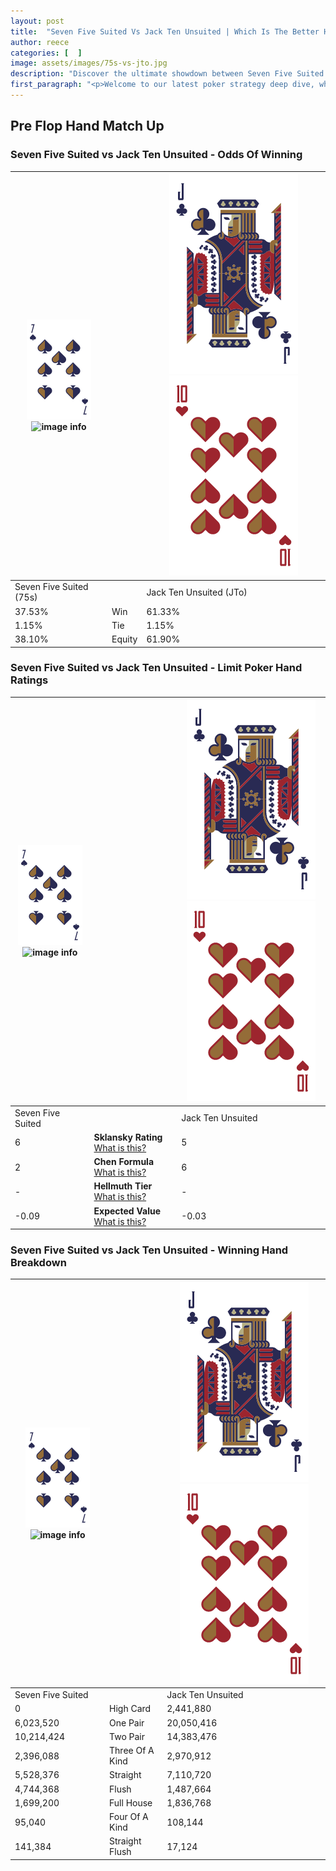 ```yaml
---
layout: post
title:  "Seven Five Suited Vs Jack Ten Unsuited | Which Is The Better Hand In Poker? A Complete Guide"
author: reece
categories: [  ]
image: assets/images/75s-vs-jto.jpg
description: "Discover the ultimate showdown between Seven Five Suited and Jack Ten Unsuited in poker! Uncover the odds, strategies, and scenarios where one hand triumphs over the other. Get ready to up your poker game with this thrilling analysis."
first_paragraph: "<p>Welcome to our latest poker strategy deep dive, where we're pitting two distinct hands against each other in a high-stakes showdown: Seven Five Suited vs Jack Ten Unsuited.</p><p>In the dynamic world of poker, every decision counts, and knowing which hand holds the upper hand is key to your success at the table.</p><p>In this article, we'll dissect these two hands, explore the scenarios where one dominates the other, and equip you with the knowledge to make strategic choices that can tip the odds in your favor.</p><p>Get ready to unravel the intriguing dynamics of these poker hands and elevate your game to new heights.</p>"
---
```




[comment]: # (sp0)

## Pre Flop Hand Match Up

<div class="table hand-ratings" markdown="1"> 



### Seven Five Suited vs Jack Ten Unsuited - Odds Of Winning


    
| ![image info](assets/images/hand1/7.png) ![image info](assets/images/hand1/5s.png) |  | ![image info](assets/images/hand2/J.png) ![image info](assets/images/hand2/To.png) |
| -------- | -------- | -------- |
| Seven Five Suited (75s) |  | Jack Ten Unsuited (JTo) |
| 37.53% | Win | 61.33% |
| 1.15% | Tie | 1.15% |
| 38.10% | Equity | 61.90% |




[comment]: # (sp1)



### Seven Five Suited vs Jack Ten Unsuited - Limit Poker Hand Ratings


    
| ![image info](assets/images/hand1/7.png) ![image info](assets/images/hand1/5s.png) |  | ![image info](assets/images/hand2/J.png) ![image info](assets/images/hand2/To.png) |
| -------- | -------- | -------- |
| Seven Five Suited |  | Jack Ten Unsuited |
| 6 | **Sklansky Rating** [What is this?](/sklansky-rating-explained) | 5 |
| 2 | **Chen Formula** [What is this?](/chen-formula-explained) | 6 |
| - | **Hellmuth Tier** [What is this?](/Hellmuth-tier-explained) | - |
| -0.09 | **Expected Value** [What is this?](/expected-value-explained) | -0.03 |




[comment]: # (sp2)



### Seven Five Suited vs Jack Ten Unsuited - Winning Hand Breakdown


    
| ![image info](assets/images/hand1/7.png) ![image info](assets/images/hand1/5s.png) |  | ![image info](assets/images/hand2/J.png) ![image info](assets/images/hand2/To.png) |
| -------- | -------- | -------- |
| Seven Five Suited |  | Jack Ten Unsuited |
| 0 | High Card | 2,441,880 |
| 6,023,520 | One Pair | 20,050,416 |
| 10,214,424 | Two Pair | 14,383,476 |
| 2,396,088 | Three Of A Kind | 2,970,912 |
| 5,528,376 | Straight | 7,110,720 |
| 4,744,368 | Flush | 1,487,664 |
| 1,699,200 | Full House | 1,836,768 |
| 95,040 | Four Of A Kind | 108,144 |
| 141,384 | Straight Flush | 17,124 |




[comment]: # (sp3)



</div>

[comment]: # (sp4)



[comment]: # (sp5)

